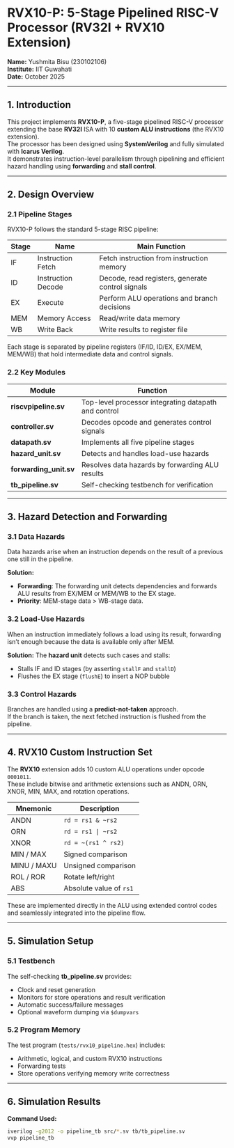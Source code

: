 # RVX10-P: 5-Stage Pipelined RISC-V Processor (RV32I + RVX10 Extension)

**Name:** Yushmita Bisu (230102106)  
**Institute:** IIT Guwahati  
**Date:** October 2025  

---

## 1. Introduction

This project implements **RVX10-P**, a five-stage pipelined RISC-V processor extending the base **RV32I** ISA with 10 **custom ALU instructions** (the RVX10 extension).  
The processor has been designed using **SystemVerilog** and fully simulated with **Icarus Verilog**.  
It demonstrates instruction-level parallelism through pipelining and efficient hazard handling using **forwarding** and **stall control**.

---

## 2. Design Overview

### 2.1 Pipeline Stages
RVX10-P follows the standard 5-stage RISC pipeline:

| Stage | Name | Main Function |
|--------|------|----------------|
| IF | Instruction Fetch | Fetch instruction from instruction memory |
| ID | Instruction Decode | Decode, read registers, generate control signals |
| EX | Execute | Perform ALU operations and branch decisions |
| MEM | Memory Access | Read/write data memory |
| WB | Write Back | Write results to register file |

Each stage is separated by pipeline registers (IF/ID, ID/EX, EX/MEM, MEM/WB) that hold intermediate data and control signals.

### 2.2 Key Modules

| Module | Function |
|---------|-----------|
| **riscvpipeline.sv** | Top-level processor integrating datapath and control |
| **controller.sv** | Decodes opcode and generates control signals |
| **datapath.sv** | Implements all five pipeline stages |
| **hazard_unit.sv** | Detects and handles load-use hazards |
| **forwarding_unit.sv** | Resolves data hazards by forwarding ALU results |
| **tb_pipeline.sv** | Self-checking testbench for verification |

---

## 3. Hazard Detection and Forwarding

### 3.1 Data Hazards
Data hazards arise when an instruction depends on the result of a previous one still in the pipeline.

**Solution:**
- **Forwarding**: The forwarding unit detects dependencies and forwards ALU results from EX/MEM or MEM/WB to the EX stage.
- **Priority**: MEM-stage data > WB-stage data.

### 3.2 Load-Use Hazards
When an instruction immediately follows a load using its result, forwarding isn’t enough because the data is available only after MEM.

**Solution:**
The **hazard unit** detects such cases and stalls:
- Stalls IF and ID stages (by asserting `stallF` and `stallD`)
- Flushes the EX stage (`flushE`) to insert a NOP bubble

### 3.3 Control Hazards
Branches are handled using a **predict-not-taken** approach.  
If the branch is taken, the next fetched instruction is flushed from the pipeline.

---

## 4. RVX10 Custom Instruction Set

The **RVX10** extension adds 10 custom ALU operations under opcode `0001011`.  
These include bitwise and arithmetic extensions such as ANDN, ORN, XNOR, MIN, MAX, and rotation operations.

| Mnemonic | Description |
|-----------|--------------|
| ANDN | `rd = rs1 & ~rs2` |
| ORN | `rd = rs1 \| ~rs2` |
| XNOR | `rd = ~(rs1 ^ rs2)` |
| MIN / MAX | Signed comparison |
| MINU / MAXU | Unsigned comparison |
| ROL / ROR | Rotate left/right |
| ABS | Absolute value of `rs1` |

These are implemented directly in the ALU using extended control codes and seamlessly integrated into the pipeline flow.

---

## 5. Simulation Setup

### 5.1 Testbench
The self-checking **tb_pipeline.sv** provides:
- Clock and reset generation  
- Monitors for store operations and result verification  
- Automatic success/failure messages  
- Optional waveform dumping via `$dumpvars`

### 5.2 Program Memory
The test program (`tests/rvx10_pipeline.hex`) includes:
- Arithmetic, logical, and custom RVX10 instructions  
- Forwarding tests  
- Store operations verifying memory write correctness

---

## 6. Simulation Results

**Command Used:**
```bash
iverilog -g2012 -o pipeline_tb src/*.sv tb/tb_pipeline.sv
vvp pipeline_tb
